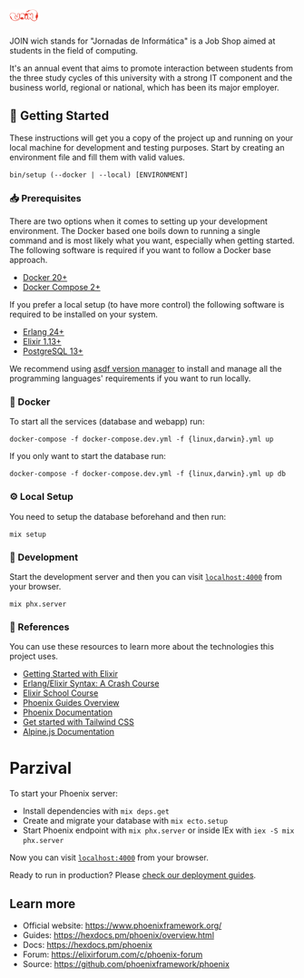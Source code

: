 # ![JOIN Banner](.github/brand/join-logo.svg)

JOIN wich stands for "Jornadas de Informática" is a Job Shop aimed at students in the field of computing.

It's an annual event that aims to promote interaction between students from the three study cycles of this university with a strong IT component and the business world, regional or national, which has been its major employer.

## 🚀 Getting Started

These instructions will get you a copy of the project up and running on your
local machine for development and testing purposes. Start by creating an
environment file and fill them with valid values.

```
bin/setup (--docker | --local) [ENVIRONMENT]
```

### 📥 Prerequisites

There are two options when it comes to setting up your development environment.
The Docker based one boils down to running a single command and is most likely
what you want, especially when getting started. The following software is
required if you want to follow a Docker base approach.

- [Docker 20+](https://docs.docker.com/desktop/)
- [Docker Compose 2+](https://docs.docker.com/compose/)


If you prefer a local setup (to have more control) the following software is
required to be installed on your system.

- [Erlang 24+](https://www.erlang.org/downloads)
- [Elixir 1.13+](https://elixir-lang.org/install.html)
- [PostgreSQL 13+](https://www.postgresql.org/download/)

We recommend using [asdf version
manager](https://asdf-vm.com/) to install and
manage all the programming languages' requirements if you want to run locally.

### 🐳 Docker

To start all the services (database and webapp) run:

```
docker-compose -f docker-compose.dev.yml -f {linux,darwin}.yml up
```

If you only want to start the database run:

```
docker-compose -f docker-compose.dev.yml -f {linux,darwin}.yml up db
```

### ⚙️  Local Setup

You need to setup the database beforehand and then run:

```
mix setup
```

### 🔨 Development

Start the development server and then you can visit
[`localhost:4000`](http://localhost:4000) from your browser.

```
mix phx.server
```

### 🔗 References

You can use these resources to learn more about the technologies this project
uses.

- [Getting Started with Elixir](https://elixir-lang.org/getting-started/introduction.html)
- [Erlang/Elixir Syntax: A Crash Course](https://elixir-lang.org/crash-course.html)
- [Elixir School Course](https://elixirschool.com/en/)
- [Phoenix Guides Overview](https://hexdocs.pm/phoenix/overview.html)
- [Phoenix Documentation](https://hexdocs.pm/phoenix)
- [Get started with Tailwind CSS](https://tailwindcss.com/docs)
- [Alpine.js Documentation](https://alpinejs.dev/start-here)







# Parzival

To start your Phoenix server:

  * Install dependencies with `mix deps.get`
  * Create and migrate your database with `mix ecto.setup`
  * Start Phoenix endpoint with `mix phx.server` or inside IEx with `iex -S mix phx.server`

Now you can visit [`localhost:4000`](http://localhost:4000) from your browser.

Ready to run in production? Please [check our deployment guides](https://hexdocs.pm/phoenix/deployment.html).

## Learn more

  * Official website: https://www.phoenixframework.org/
  * Guides: https://hexdocs.pm/phoenix/overview.html
  * Docs: https://hexdocs.pm/phoenix
  * Forum: https://elixirforum.com/c/phoenix-forum
  * Source: https://github.com/phoenixframework/phoenix
